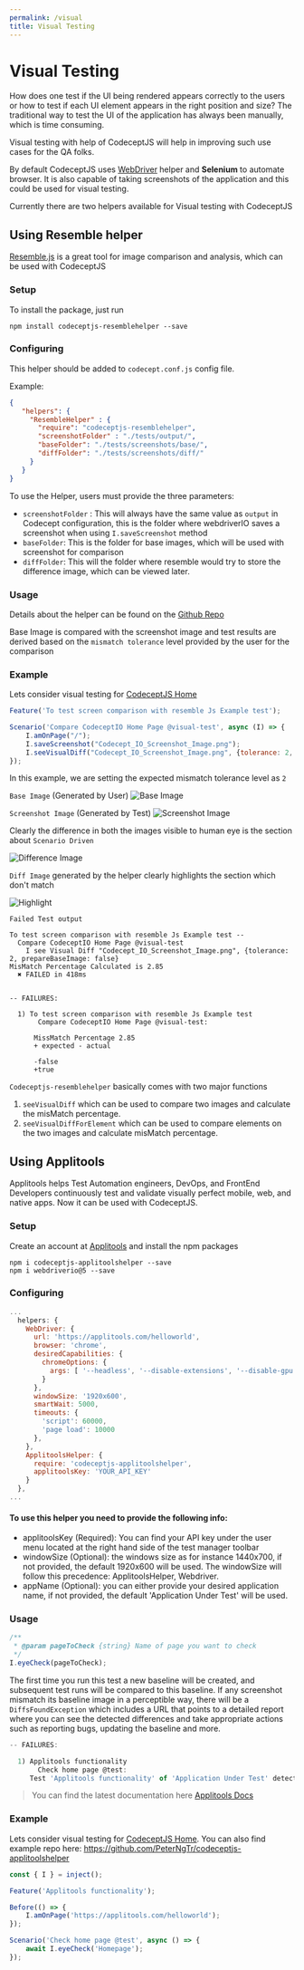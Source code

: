 ```yaml
---
permalink: /visual
title: Visual Testing
---
```


# Visual Testing

How does one test if the UI being rendered appears correctly to the users or how to test if each UI element appears in the right position and size? The traditional way to test the UI of the application has always been manually, which is time consuming.

Visual testing with help of CodeceptJS will help in improving such use cases for the QA folks.

By default CodeceptJS uses [WebDriver](/helpers/WebDriver/) helper and **Selenium** to automate browser. It is also capable of taking screenshots of the application and this could be used for visual testing.

Currently there are two helpers available for Visual testing with CodeceptJS

## Using Resemble helper

[Resemble.js](https://github.com/rsmbl/Resemble.js) is a great tool for image comparison and analysis, which can be used with CodeceptJS

### Setup

To install the package, just run

```
npm install codeceptjs-resemblehelper --save
```

### Configuring

This helper should be added to `codecept.conf.js` config file.

Example:

```json
{
   "helpers": {
     "ResembleHelper" : {
       "require": "codeceptjs-resemblehelper",
       "screenshotFolder" : "./tests/output/",
       "baseFolder": "./tests/screenshots/base/",
       "diffFolder": "./tests/screenshots/diff/"
     }
   }
}
```

To use the Helper, users must provide the three parameters:

* `screenshotFolder` : This will always have the same value as `output` in Codecept configuration, this is the folder where webdriverIO
saves a screenshot when using `I.saveScreenshot` method
* `baseFolder`: This is the folder for base images, which will be used with screenshot for comparison
* `diffFolder`: This will the folder where resemble would try to store the difference image, which can be viewed later.

### Usage

Details about the helper can be found on the [Github Repo](https://github.com/puneet0191/codeceptjs-resemblehelper)

Base Image is compared with the screenshot image and test results are derived based on the `mismatch tolerance` level provided by the user for the comparison

### Example

Lets consider visual testing for [CodeceptJS Home](http://codecept.io)

```js
Feature('To test screen comparison with resemble Js Example test');

Scenario('Compare CodeceptIO Home Page @visual-test', async (I) => {
    I.amOnPage("/");
    I.saveScreenshot("Codecept_IO_Screenshot_Image.png");
    I.seeVisualDiff("Codecept_IO_Screenshot_Image.png", {tolerance: 2, prepareBaseImage: false});
});
```
In this example, we are setting the expected mismatch tolerance level as `2`

`Base Image` (Generated by User)
![Base Image](/img/Codecept_IO_Base_Image.png)

`Screenshot Image` (Generated by Test)
![Screenshot Image](/img/Codecept_IO_Screenshot_Image.png)

Clearly the difference in both the images visible to human eye is the section about `Scenario Driven`

![Difference Image](/img/difference_Image_Codecept_Home.png)

`Diff Image` generated by the helper clearly highlights the section which don't match

![Highlight](/img/Difference%20Image%20Focus.png)

`Failed Test output`
```
To test screen comparison with resemble Js Example test --
  Compare CodeceptIO Home Page @visual-test
    I see Visual Diff "Codecept_IO_Screenshot_Image.png", {tolerance: 2, prepareBaseImage: false}
MisMatch Percentage Calculated is 2.85
  ✖ FAILED in 418ms


-- FAILURES:

  1) To test screen comparison with resemble Js Example test
       Compare CodeceptIO Home Page @visual-test:

      MissMatch Percentage 2.85
      + expected - actual

      -false
      +true
```

`Codeceptjs-resemblehelper` basically comes with two major functions

1) `seeVisualDiff` which can be used to compare two images and calculate the misMatch percentage.
2) `seeVisualDiffForElement` which can be used to compare elements on the two images and calculate misMatch percentage.

## Using Applitools

Applitools helps Test Automation engineers, DevOps, and FrontEnd Developers continuously test and validate visually perfect mobile, web, and native apps. Now it can be used with CodeceptJS.

### Setup

Create an account at [Applitools](https://applitools.com/users/register) and install the npm packages

```
npm i codeceptjs-applitoolshelper --save
npm i webdriverio@5 --save
```

### Configuring

```js
...
  helpers: {
    WebDriver: {
      url: 'https://applitools.com/helloworld',
      browser: 'chrome',
      desiredCapabilities: {
        chromeOptions: {
          args: [ '--headless', '--disable-extensions', '--disable-gpu', '--no-sandbox', '--disable-dev-shm-usage']
        }
      },
      windowSize: '1920x600',
      smartWait: 5000,
      timeouts: {
        'script': 60000,
        'page load': 10000
      },
    },
    ApplitoolsHelper: {
      require: 'codeceptjs-applitoolshelper',
      applitoolsKey: 'YOUR_API_KEY'
    }
  },
...
```

#### To use this helper you need to provide the following info:

- applitoolsKey (Required): You can find your API key under the user menu located at the right hand side of the test manager toolbar
- windowSize (Optional): the windows size as for instance 1440x700, if not provided, the default 1920x600 will be used. The windowSize will follow this precedence: ApplitoolsHelper, Webdriver.
- appName (Optional): you can either provide your desired application name, if not provided, the default 'Application Under Test' will be used.

### Usage

```javascript
/**
 * @param pageToCheck {string} Name of page you want to check
 */
I.eyeCheck(pageToCheck);

```

The first time you run this test a new baseline will be created, and subsequent test runs will be compared to this baseline. If any screenshot mismatch its baseline image in a perceptible way, there will be a `DiffsFoundException` which includes a URL that points to a detailed report where you can see the detected differences and take appropriate actions such as reporting bugs, updating the baseline and more.

```js
-- FAILURES:

  1) Applitools functionality
       Check home page @test:
     Test 'Applitools functionality' of 'Application Under Test' detected differences!. See details at: https://eyes.applitools.com/app/batches/00000251831777088983/00000251831777088717?accountId=KO-Oh9tXI0e8VF8Ha_GLVA~~
```

> You can find the latest documentation here [Applitools Docs](https://applitools.com/tutorials/webdriverio5.html#run-your-first-test)

### Example

Lets consider visual testing for [CodeceptJS Home](http://codecept.io).
You can also find example repo here: https://github.com/PeterNgTr/codeceptjs-applitoolshelper

```js
const { I } = inject();

Feature('Applitools functionality');

Before(() => {
    I.amOnPage('https://applitools.com/helloworld');
});

Scenario('Check home page @test', async () => {
    await I.eyeCheck('Homepage');
});
```

